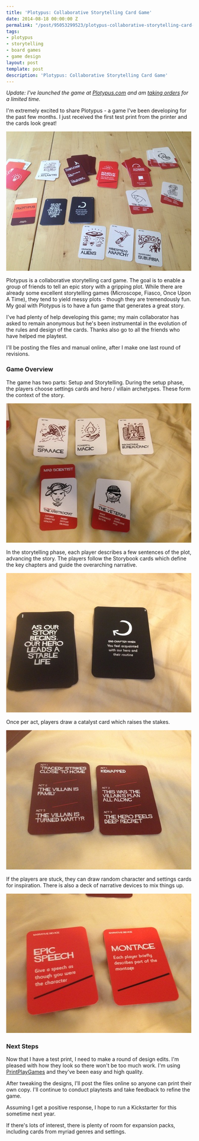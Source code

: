 ```yaml
---
title: 'Plotypus: Collaborative Storytelling Card Game'
date: 2014-08-18 00:00:00 Z
permalink: "/post/95053299523/plotypus-collaborative-storytelling-card-game"
tags:
- plotypus
- storytelling
- board games
- game design
layout: post
template: post
description: 'Plotypus: Collaborative Storytelling Card Game'
---
```


_Update: I've launched the game at [Plotypus.com](http://plotypus.com/) and am [taking orders](https://docs.google.com/forms/d/11JkmwRjOYLij3mYyOxODymbVG3jB3fj5bhIpfKU5QB8/viewform?usp=send_form) for a limited time._

I'm extremely excited to share Plotypus - a game I've been developing for the past few months. I just received the first test print from the printer and the cards look great!

![](/images/0c90a7be1beba0a8fec8090b289d593f4a8428551f0d17e7ed9dd6f56cb7ab9b.jpg)

Plotypus is a collaborative storytelling card game. The goal is to enable a group of friends to tell an epic story with a gripping plot. While there are already some excellent storytelling games (Microscope, Fiasco, Once Upon A Time), they tend to yield messy plots - though they are tremendously fun. My goal with Plotypus is to have a fun game that generates a great story.

I've had plenty of help developing this game; my main collaborator has asked to remain anonymous but he's been instrumental in the evolution of the rules and design of the cards. Thanks also go to all the friends who have helped me playtest.

I'll be posting the files and manual online, after I make one last round of revisions.

### Game Overview

The game has two parts: Setup and Storytelling. During the setup phase, the players choose settings cards and hero / villain archetypes. These form the context of the story.

![](/images/0c30c6208acdf5fd57e64feec83f118bc6c2dd5ebf26a5aee891f51317715c5b.jpg)

In the storytelling phase, each player describes a few sentences of the plot, advancing the story. The players follow the Storybook cards which define the key chapters and guide the overarching narrative.

![](/images/b8018adcef963548503d95c6e65df8acb7d99f4d0a63936269d53a7192670864.jpg)

Once per act, players draw a catalyst card which raises the stakes.

![](/images/bca7d590144df48fae833ba7544fd477d0d46fa5c49645950bcbe63968a4f899.jpg)

If the players are stuck, they can draw random character and settings cards for inspiration. There is also a deck of narrative devices to mix things up.

![](/images/65cda1033d775cadb28fcb586319910e353bd42f4685a3b80e9caab94ca1fdab.jpg)

### Next Steps

Now that I have a test print, I need to make a round of design edits. I'm pleased with how they look so there won't be too much work. I'm using [PrintPlayGames](http://www.printplaygames.com/) and they've been easy and high quality.

After tweaking the designs, I'll post the files online so anyone can print their own copy. I'll continue to conduct playtests and take feedback to refine the game.

Assuming I get a positive response, I hope to run a Kickstarter for this sometime next year.

If there's lots of interest, there is plenty of room for expansion packs, including cards from myriad genres and settings.